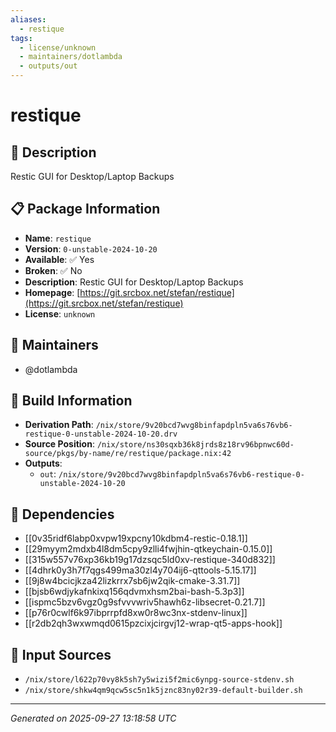 ```yaml
---
aliases:
  - restique
tags:
  - license/unknown
  - maintainers/dotlambda
  - outputs/out
---
```


# restique

## 📝 Description

Restic GUI for Desktop/Laptop Backups

## 📋 Package Information

- **Name**: `restique`
- **Version**: `0-unstable-2024-10-20`
- **Available**: ✅ Yes
- **Broken**: ✅ No
- **Description**: Restic GUI for Desktop/Laptop Backups
- **Homepage**: [https://git.srcbox.net/stefan/restique](https://git.srcbox.net/stefan/restique)
- **License**: `unknown`
## 👥 Maintainers

- @dotlambda


## 🔧 Build Information

- **Derivation Path**: `/nix/store/9v20bcd7wvg8binfapdpln5va6s76vb6-restique-0-unstable-2024-10-20.drv`
- **Source Position**: `/nix/store/ns30sqxb36k8jrds8z18rv96bpnwc60d-source/pkgs/by-name/re/restique/package.nix:42`
- **Outputs**:
  - `out`:  `/nix/store/9v20bcd7wvg8binfapdpln5va6s76vb6-restique-0-unstable-2024-10-20`

## 🔗 Dependencies

- [[0v35ridf6labp0xvpw19xpcny10kdbm4-restic-0.18.1]]
- [[29myym2mdxb4l8dm5cpy9zlli4fwjhin-qtkeychain-0.15.0]]
- [[315w557v76xp36kb19g17dzsqc5ld0xv-restique-340d832]]
- [[4dhrk0y3h7f7qgs499ma30zl4y704ij6-qttools-5.15.17]]
- [[9j8w4bcicjkza42lizkrrx7sb6jw2qik-cmake-3.31.7]]
- [[bjsb6wdjykafnkixq156qdvmxhsm2bai-bash-5.3p3]]
- [[ispmc5bzv6vgz0g9sfvvvwriv5hawh6z-libsecret-0.21.7]]
- [[p76r0cwlf6k97ibprrpfd8xw0r8wc3nx-stdenv-linux]]
- [[r2db2qh3wxwmqd0615pzcixjcirgvj12-wrap-qt5-apps-hook]]

## 📁 Input Sources

- `/nix/store/l622p70vy8k5sh7y5wizi5f2mic6ynpg-source-stdenv.sh`
- `/nix/store/shkw4qm9qcw5sc5n1k5jznc83ny02r39-default-builder.sh`

---
*Generated on 2025-09-27 13:18:58 UTC*
